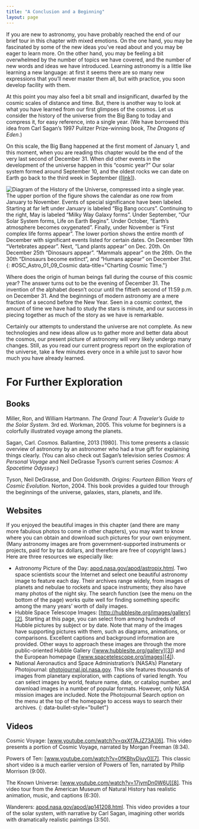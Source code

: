 ```yaml
---
title: "A Conclusion and a Beginning"
layout: page
---
```



If you are new to astronomy, you have probably reached the end of our brief tour in this chapter with mixed emotions. On the one hand, you may be fascinated by some of the new ideas you’ve read about and you may be eager to learn more. On the other hand, you may be feeling a bit overwhelmed by the number of topics we have covered, and the number of new words and ideas we have introduced. Learning astronomy is a little like learning a new language: at first it seems there are so many new expressions that you’ll never master them all, but with practice, you soon develop facility with them.

At this point you may also feel a bit small and insignificant, dwarfed by the cosmic scales of distance and time. But, there is another way to look at what you have learned from our first glimpses of the cosmos. Let us consider the history of the universe from the Big Bang to today and compress it, for easy reference, into a single year. (We have borrowed this idea from Carl Sagan’s 1997 Pulitzer Prize-winning book, *The Dragons of Eden*.)

On this scale, the Big Bang happened at the first moment of January 1, and this moment, when you are reading this chapter would be the end of the very last second of December 31. When did other events in the development of the universe happen in this “cosmic year?” Our solar system formed around September 10, and the oldest rocks we can date on Earth go back to the third week in September ([\[link\]](#OSC_Astro_01_09_Cosmic)).

 ![Diagram of the History of the Universe, compressed into a single year. The upper portion of the figure shows the calendar as one row from January to November. Events of special significance have been labeled. Starting at far left under January is labeled &#x201C;Big Bang occurs&#x201D;. Continuing to the right, May is labeled &#x201C;Milky Way Galaxy forms&#x201D;. Under September, &#x201C;Our Solar System forms, Life on Earth Begins&#x201D;. Under October, &#x201C;Earth&#x2019;s atmosphere becomes oxygenated&#x201D;. Finally, under November is &#x201C;First complex life forms appear&#x201D;. The lower portion shows the entire month of December with significant events listed for certain dates. On December 19th &#x201C;Vertebrates appear&#x201D;. Next, &#x201C;Land plants appear&#x201D; on Dec. 20th. On December 25th &#x201C;Dinosaurs appear&#x201D;. &#x201C;Mammals appear&#x201D; on the 26th. On the 30th &#x201C;Dinosaurs become extinct&#x201D;, and &#x201C;Humans appear&#x201D; on December 31st.](../resources/OSC_Astro_01_09_Cosmic.jpg "On a cosmic calendar, where the time since the Big Bang is compressed into 1 year, creatures we would call human do not emerge on the scene until the evening of December 31. (credit: February: modification of work by NASA, JPL-Caltech, W. Reach (SSC/Caltech); March: modification of work by ESA, Hubble and NASA, Acknowledgement: Giles Chapdelaine; April: modification of work by NASA, ESA, CFHT, CXO, M.J. Jee (University of California, Davis), A. Mahdavi (San Francisco State University); May: modification of work by NASA, JPL-Caltech; June: modification of work by NASA/ESA; July: modification of work by NASA, JPL-Caltech, Harvard-Smithsonian; August: modification of work by NASA, JPL-Caltech, R. Hurt (SSC-Caltech); September: modification of work by NASA; October: modification of work by NASA; November: modification of work by D&#xE9;nes Em&#x151;ke)"){: #OSC_Astro_01_09_Cosmic data-title="Charting Cosmic Time."}

Where does the origin of human beings fall during the course of this cosmic year? The answer turns out to be the evening of December 31. The invention of the alphabet doesn’t occur until the fiftieth second of 11:59 p.m. on December 31. And the beginnings of modern astronomy are a mere fraction of a second before the New Year. Seen in a cosmic context, the amount of time we have had to study the stars is minute, and our success in piecing together as much of the story as we have is remarkable.

Certainly our attempts to understand the universe are not complete. As new technologies and new ideas allow us to gather more and better data about the cosmos, our present picture of astronomy will very likely undergo many changes. Still, as you read our current progress report on the exploration of the universe, take a few minutes every once in a while just to savor how much you have already learned.

# For Further Exploration

## Books

Miller, Ron, and William Hartmann. *The Grand Tour: A Traveler’s Guide to the Solar System*. 3rd ed. Workman, 2005. This volume for beginners is a colorfully illustrated voyage among the planets.

Sagan, Carl. *Cosmos.* Ballantine, 2013 \[1980\]. This tome presents a classic overview of astronomy by an astronomer who had a true gift for explaining things clearly. (You can also check out Sagan’s television series *Cosmos: A Personal Voyage* and Neil DeGrasse Tyson’s current series *Cosmos: A Spacetime Odyssey.*)

Tyson, Neil DeGrasse, and Don Goldsmith. *Origins: Fourteen Billion Years of Cosmic Evolution.* Norton, 2004. This book provides a guided tour through the beginnings of the universe, galaxies, stars, planets, and life.

## Websites

If you enjoyed the beautiful images in this chapter (and there are many more fabulous photos to come in other chapters), you may want to know where you can obtain and download such pictures for your own enjoyment. (Many astronomy images are from government-supported instruments or projects, paid for by tax dollars, and therefore are free of copyright laws.) Here are three resources we especially like:

* Astronomy Picture of the Day: [apod.nasa.gov/apod/astropix.html][1]. Two space scientists scour the Internet and select one beautiful astronomy image to feature each day. Their archives range widely, from images of planets and nebulae to rockets and space instruments; they also have many photos of the night sky. The search function (see the menu on the bottom of the page) works quite well for finding something specific among the many years’ worth of daily images.
* Hubble Space Telescope Images: [http://hubblesite.org/images/gallery][2]. Starting at this page, you can select from among hundreds of Hubble pictures by subject or by date. Note that many of the images have supporting pictures with them, such as diagrams, animations, or comparisons. Excellent captions and background information are provided. Other ways to approach these images are through the more public-oriented Hubble Gallery ([www.hubblesite.org/gallery][3]) and the European homepage ([www.spacetelescope.org/images][4]).
* National Aeronautics and Space Administration’s (NASA’s) Planetary Photojournal: [photojournal.jpl.nasa.gov][5]. This site features thousands of images from planetary exploration, with captions of varied length. You can select images by world, feature name, date, or catalog number, and download images in a number of popular formats. However, only NASA mission images are included. Note the Photojournal Search option on the menu at the top of the homepage to access ways to search their archives.
{: data-bullet-style="bullet"}

## Videos

Cosmic Voyage: [www.youtube.com/watch?v=qxXf7AJZ73A][6]. This video presents a portion of Cosmic Voyage, narrated by Morgan Freeman (8:34).

Powers of Ten: [www.youtube.com/watch?v=0fKBhvDjuy0][7]. This classic short video is a much earlier version of Powers of Ten, narrated by Philip Morrison (9:00).

The Known Universe: [www.youtube.com/watch?v=17jymDn0W6U][8]. This video tour from the American Museum of Natural History has realistic animation, music, and captions (6:30).

Wanderers: [apod.nasa.gov/apod/ap141208.html][9]. This video provides a tour of the solar system, with narrative by Carl Sagan, imagining other worlds with dramatically realistic paintings (3:50).



[1]: https://apod.nasa.gov/apod/astropix.html
[2]: https://www.hubblesite.org/newscenter/archive/browse/images
[3]: https://www.hubblesite.org/gallery
[4]: https://www.spacetelescope.org/images
[5]: https://photojournal.jpl.nasa.gov
[6]: https://www.youtube.com/watch?v=qxXf7AJZ73A
[7]: https://www.youtube.com/watch?v=0fKBhvDjuy0
[8]: https://www.youtube.com/watch?v=17jymDn0W6U
[9]: https://apod.nasa.gov/apod/ap141208.html
